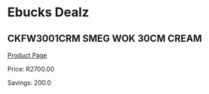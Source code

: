 
# Ebucks Dealz
## CKFW3001CRM SMEG WOK 30CM CREAM
[Product Page](https://www.ebucks.com/web/shop/productSelected.do?prodId=1170700533&catId=704983235)

Price: R2700.00

Savings: 200.0


	